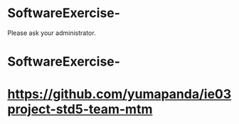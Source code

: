 # SoftwareExercise-
Please ask your administrator.
# SoftwareExercise-
# https://github.com/yumapanda/ie03project-std5-team-mtm

